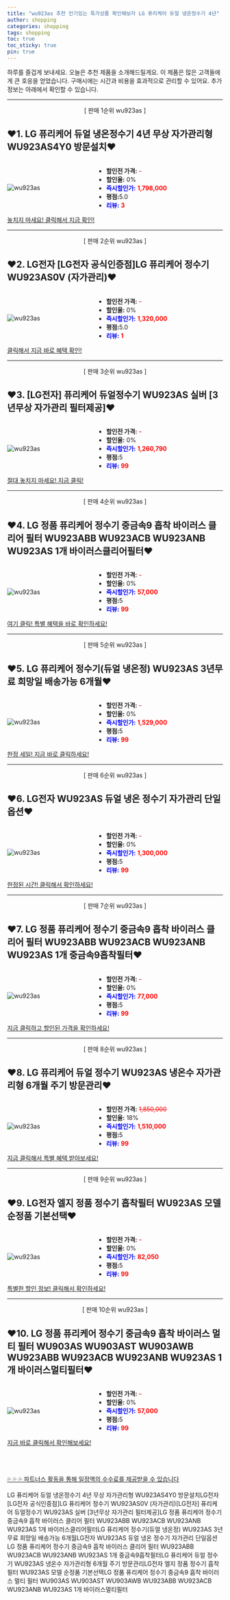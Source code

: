 ```yaml
---
title: "wu923as 추천 인기있는 특가상품 확인해보자 LG 퓨리케어 듀얼 냉온정수기 4년"
author: shopping
categories: shopping
tags: shopping
toc: true
toc_sticky: true
pin: true
---
```

하루를 즐겁게 보내세요. 오늘은 추천 제품을 소개해드릴게요. 이 제품은 많은 고객들에게 큰 호응을 얻었습니다. 구매시에는 시간과 비용을 효과적으로 관리할 수 있어요. 추가 정보는 아래에서 확인할 수 있습니다.

---
<p class="toplist" style="margin: 0 auto; display: block; width: fit-content;">[ 판매 1순위 wu923as ]</p>

<h2><strong>❤️1. LG 퓨리케어 듀얼 냉온정수기 4년 무상 자가관리형 WU923AS4Y0 방문설치❤️</strong></h2>

<div style="display: flex; align-items: center;">
    <div style="flex: 0.4;">
        <img src="https://thumbnail7.coupangcdn.com/thumbnails/remote/230x230ex/image/retail/images/2023/03/28/17/6/872524f6-7fb3-472a-993c-c069836b326d.jpg" alt="wu923as" style="max-width: 100%;">
    </div>
    <div style="flex: 0.6; margin-left: 10px;">
        <ul>
            <li><strong>할인전 가격:</strong> <del style="color: red;">-</del></li>
            <li><strong>할인율:</strong> 0%</li>
            <li><span style='color:blue'><strong>즉시할인가:</strong></span> <span style='color:red'><strong>1,798,000</strong></span></li>
            <li><strong>평점:</strong>5.0</li>
            <li><span style='color:blue'><strong>리뷰:</strong></span> <span style='color:red'><strong>3</strong></span></li>
        </ul>
    </div>
</div>
<div class="center">
    <a href="https://William4Davisa.github.io?lptag=AF9450613&subid=githubio&pageKey=7230056639&traceid=V0-153&itemId=18343738529&vendorItemId=85487896506" class="myButton">
        놓치지 마세요! 클릭해서 지금 확인!
    </a>
</div>


---
<p class="toplist" style="margin: 0 auto; display: block; width: fit-content;">[ 판매 2순위 wu923as ]</p>

<h2><strong>❤️2. LG전자 [LG전자 공식인증점]LG 퓨리케어 정수기 WU923AS0V (자가관리)❤️</strong></h2>

<div style="display: flex; align-items: center;">
    <div style="flex: 0.4;">
        <img src="https://thumbnail8.coupangcdn.com/thumbnails/remote/230x230ex/image/vendor_inventory/fc36/eaa73b3cce74022aba8abb984d34f03915d03eaed6d208847ae81f0102db.png" alt="wu923as" style="max-width: 100%;">
    </div>
    <div style="flex: 0.6; margin-left: 10px;">
        <ul>
            <li><strong>할인전 가격:</strong> <del style="color: red;">-</del></li>
            <li><strong>할인율:</strong> 0%</li>
            <li><span style='color:blue'><strong>즉시할인가:</strong></span> <span style='color:red'><strong>1,320,000</strong></span></li>
            <li><strong>평점:</strong>5.0</li>
            <li><span style='color:blue'><strong>리뷰:</strong></span> <span style='color:red'><strong>1</strong></span></li>
        </ul>
    </div>
</div>
<div class="center">
    <a href="https://William4Davisa.github.io?lptag=AF9450613&subid=githubio&pageKey=7706408173&traceid=V0-153&itemId=20646273046&vendorItemId=90748492213" class="myButton">
        클릭해서 지금 바로 혜택 확인!
    </a>
</div>


---
<p class="toplist" style="margin: 0 auto; display: block; width: fit-content;">[ 판매 3순위 wu923as ]</p>

<h2><strong>❤️3. [LG전자] 퓨리케어 듀얼정수기 WU923AS 실버 [3년무상 자가관리 필터제공]❤️</strong></h2>

<div style="display: flex; align-items: center;">
    <div style="flex: 0.4;">
        <img src="https://thumbnail9.coupangcdn.com/thumbnails/remote/230x230ex/image/vendor_inventory/7a5b/3c721943769a79a29b4f945dae30a2228903f490169de99cbb42e5f23204.jpg" alt="wu923as" style="max-width: 100%;">
    </div>
    <div style="flex: 0.6; margin-left: 10px;">
        <ul>
            <li><strong>할인전 가격:</strong> <del style="color: red;">-</del></li>
            <li><strong>할인율:</strong> 0%</li>
            <li><span style='color:blue'><strong>즉시할인가:</strong></span> <span style='color:red'><strong>1,260,790</strong></span></li>
            <li><strong>평점:</strong>5</li>
            <li><span style='color:blue'><strong>리뷰:</strong></span> <span style='color:red'><strong>99</strong></span></li>
        </ul>
    </div>
</div>
<div class="center">
    <a href="https://William4Davisa.github.io?lptag=AF9450613&subid=githubio&pageKey=8217260070&traceid=V0-153&itemId=23606869348&vendorItemId=90632584248" class="myButton">
        절대 놓치지 마세요! 지금 클릭!
    </a>
</div>


---
<p class="toplist" style="margin: 0 auto; display: block; width: fit-content;">[ 판매 4순위 wu923as ]</p>

<h2><strong>❤️4. LG 정품 퓨리케어 정수기 중금속9 흡착 바이러스 클리어 필터 WU923ABB WU923ACB WU923ANB WU923AS 1개 바이러스클리어필터❤️</strong></h2>

<div style="display: flex; align-items: center;">
    <div style="flex: 0.4;">
        <img src="https://thumbnail7.coupangcdn.com/thumbnails/remote/230x230ex/image/vendor_inventory/1a74/6690e21b0357e41c36864925a22cb495fb28d8a81eca3dbf43fe9bb40aff.png" alt="wu923as" style="max-width: 100%;">
    </div>
    <div style="flex: 0.6; margin-left: 10px;">
        <ul>
            <li><strong>할인전 가격:</strong> <del style="color: red;">-</del></li>
            <li><strong>할인율:</strong> 0%</li>
            <li><span style='color:blue'><strong>즉시할인가:</strong></span> <span style='color:red'><strong>57,000</strong></span></li>
            <li><strong>평점:</strong>5</li>
            <li><span style='color:blue'><strong>리뷰:</strong></span> <span style='color:red'><strong>99</strong></span></li>
        </ul>
    </div>
</div>
<div class="center">
    <a href="https://William4Davisa.github.io?lptag=AF9450613&subid=githubio&pageKey=7944865322&traceid=V0-153&itemId=21900993471&vendorItemId=88949020760" class="myButton">
        여기 클릭! 특별 혜택을 바로 확인하세요!
    </a>
</div>


---
<p class="toplist" style="margin: 0 auto; display: block; width: fit-content;">[ 판매 5순위 wu923as ]</p>

<h2><strong>❤️5. LG 퓨리케어 정수기(듀얼 냉온정) WU923AS 3년무료 희망일 배송가능 6개월❤️</strong></h2>

<div style="display: flex; align-items: center;">
    <div style="flex: 0.4;">
        <img src="https://thumbnail6.coupangcdn.com/thumbnails/remote/230x230ex/image/vendor_inventory/b168/ecff9d04b4f29407e3f38871d71b861e86681b7b756fff9d737dfead2eea.jpg" alt="wu923as" style="max-width: 100%;">
    </div>
    <div style="flex: 0.6; margin-left: 10px;">
        <ul>
            <li><strong>할인전 가격:</strong> <del style="color: red;">-</del></li>
            <li><strong>할인율:</strong> 0%</li>
            <li><span style='color:blue'><strong>즉시할인가:</strong></span> <span style='color:red'><strong>1,529,000</strong></span></li>
            <li><strong>평점:</strong>5</li>
            <li><span style='color:blue'><strong>리뷰:</strong></span> <span style='color:red'><strong>99</strong></span></li>
        </ul>
    </div>
</div>
<div class="center">
    <a href="https://William4Davisa.github.io?lptag=AF9450613&subid=githubio&pageKey=7706344806&traceid=V0-153&itemId=20645922407&vendorItemId=87719364760" class="myButton">
        한정 세일! 지금 바로 클릭하세요!
    </a>
</div>


---
<p class="toplist" style="margin: 0 auto; display: block; width: fit-content;">[ 판매 6순위 wu923as ]</p>

<h2><strong>❤️6. LG전자 WU923AS 듀얼 냉온 정수기 자가관리 단일옵션❤️</strong></h2>

<div style="display: flex; align-items: center;">
    <div style="flex: 0.4;">
        <img src="https://thumbnail9.coupangcdn.com/thumbnails/remote/230x230ex/image/vendor_inventory/a086/3a44f48a748e323f69fe152fd3c8abb6784062f0f85cef441297b2a74d70.jpg" alt="wu923as" style="max-width: 100%;">
    </div>
    <div style="flex: 0.6; margin-left: 10px;">
        <ul>
            <li><strong>할인전 가격:</strong> <del style="color: red;">-</del></li>
            <li><strong>할인율:</strong> 0%</li>
            <li><span style='color:blue'><strong>즉시할인가:</strong></span> <span style='color:red'><strong>1,300,000</strong></span></li>
            <li><strong>평점:</strong>5</li>
            <li><span style='color:blue'><strong>리뷰:</strong></span> <span style='color:red'><strong>99</strong></span></li>
        </ul>
    </div>
</div>
<div class="center">
    <a href="https://William4Davisa.github.io?lptag=AF9450613&subid=githubio&pageKey=7742853772&traceid=V0-153&itemId=20836396066&vendorItemId=90116860144" class="myButton">
        한정된 시간! 클릭해서 확인하세요!
    </a>
</div>


---
<p class="toplist" style="margin: 0 auto; display: block; width: fit-content;">[ 판매 7순위 wu923as ]</p>

<h2><strong>❤️7. LG 정품 퓨리케어 정수기 중금속9 흡착 바이러스 클리어 필터 WU923ABB WU923ACB WU923ANB WU923AS 1개 중금속9흡착필터❤️</strong></h2>

<div style="display: flex; align-items: center;">
    <div style="flex: 0.4;">
        <img src="https://thumbnail7.coupangcdn.com/thumbnails/remote/230x230ex/image/vendor_inventory/1a74/6690e21b0357e41c36864925a22cb495fb28d8a81eca3dbf43fe9bb40aff.png" alt="wu923as" style="max-width: 100%;">
    </div>
    <div style="flex: 0.6; margin-left: 10px;">
        <ul>
            <li><strong>할인전 가격:</strong> <del style="color: red;">-</del></li>
            <li><strong>할인율:</strong> 0%</li>
            <li><span style='color:blue'><strong>즉시할인가:</strong></span> <span style='color:red'><strong>77,000</strong></span></li>
            <li><strong>평점:</strong>5</li>
            <li><span style='color:blue'><strong>리뷰:</strong></span> <span style='color:red'><strong>99</strong></span></li>
        </ul>
    </div>
</div>
<div class="center">
    <a href="https://William4Davisa.github.io?lptag=AF9450613&subid=githubio&pageKey=7944865322&traceid=V0-153&itemId=21900993474&vendorItemId=88949020765" class="myButton">
        지금 클릭하고 할인된 가격을 확인하세요!
    </a>
</div>


---
<p class="toplist" style="margin: 0 auto; display: block; width: fit-content;">[ 판매 8순위 wu923as ]</p>

<h2><strong>❤️8. LG 퓨리케어 듀얼 정수기 WU923AS 냉온수 자가관리형 6개월 주기 방문관리❤️</strong></h2>

<div style="display: flex; align-items: center;">
    <div style="flex: 0.4;">
        <img src="https://thumbnail8.coupangcdn.com/thumbnails/remote/230x230ex/image/vendor_inventory/f03a/af887604d8c8efa7d7179fdaeaaa7517b24a2b9c1a3bad54632a9668c3e2.jpg" alt="wu923as" style="max-width: 100%;">
    </div>
    <div style="flex: 0.6; margin-left: 10px;">
        <ul>
            <li><strong>할인전 가격:</strong> <del style="color: red;">1,850,000</del></li>
            <li><strong>할인율:</strong> 18%</li>
            <li><span style='color:blue'><strong>즉시할인가:</strong></span> <span style='color:red'><strong>1,510,000</strong></span></li>
            <li><strong>평점:</strong>5</li>
            <li><span style='color:blue'><strong>리뷰:</strong></span> <span style='color:red'><strong>99</strong></span></li>
        </ul>
    </div>
</div>
<div class="center">
    <a href="https://William4Davisa.github.io?lptag=AF9450613&subid=githubio&pageKey=7856290469&traceid=V0-153&itemId=21426959563&vendorItemId=88483069485" class="myButton">
        지금 클릭해서 특별 혜택 받아보세요!
    </a>
</div>


---
<p class="toplist" style="margin: 0 auto; display: block; width: fit-content;">[ 판매 9순위 wu923as ]</p>

<h2><strong>❤️9. LG전자 엘지 정품 정수기 흡착필터 WU923AS 모델 순정품 기본선택❤️</strong></h2>

<div style="display: flex; align-items: center;">
    <div style="flex: 0.4;">
        <img src="https://thumbnail8.coupangcdn.com/thumbnails/remote/230x230ex/image/vendor_inventory/ddd7/c60204c78dc8212c534f0dfebb54b3bc68675e193eb48d2800c5cc4ac4f4.png" alt="wu923as" style="max-width: 100%;">
    </div>
    <div style="flex: 0.6; margin-left: 10px;">
        <ul>
            <li><strong>할인전 가격:</strong> <del style="color: red;">-</del></li>
            <li><strong>할인율:</strong> 0%</li>
            <li><span style='color:blue'><strong>즉시할인가:</strong></span> <span style='color:red'><strong>82,050</strong></span></li>
            <li><strong>평점:</strong>5</li>
            <li><span style='color:blue'><strong>리뷰:</strong></span> <span style='color:red'><strong>99</strong></span></li>
        </ul>
    </div>
</div>
<div class="center">
    <a href="https://William4Davisa.github.io?lptag=AF9450613&subid=githubio&pageKey=8184730291&traceid=V0-153&itemId=23405741412&vendorItemId=90432897825" class="myButton">
        특별한 할인 정보! 클릭해서 확인하세요!
    </a>
</div>


---
<p class="toplist" style="margin: 0 auto; display: block; width: fit-content;">[ 판매 10순위 wu923as ]</p>

<h2><strong>❤️10. LG 정품 퓨리케어 정수기 중금속9 흡착 바이러스 멀티 필터 WU903AS WU903AST WU903AWB WU923ABB WU923ACB WU923ANB WU923AS 1개 바이러스멀티필터❤️</strong></h2>

<div style="display: flex; align-items: center;">
    <div style="flex: 0.4;">
        <img src="https://thumbnail8.coupangcdn.com/thumbnails/remote/230x230ex/image/vendor_inventory/945b/d4c2127454a497ece2bb37d6ce839ad3760bddefa306d7ce7e3c24d0f270.png" alt="wu923as" style="max-width: 100%;">
    </div>
    <div style="flex: 0.6; margin-left: 10px;">
        <ul>
            <li><strong>할인전 가격:</strong> <del style="color: red;">-</del></li>
            <li><strong>할인율:</strong> 0%</li>
            <li><span style='color:blue'><strong>즉시할인가:</strong></span> <span style='color:red'><strong>57,000</strong></span></li>
            <li><strong>평점:</strong>5</li>
            <li><span style='color:blue'><strong>리뷰:</strong></span> <span style='color:red'><strong>99</strong></span></li>
        </ul>
    </div>
</div>
<div class="center">
    <a href="https://William4Davisa.github.io?lptag=AF9450613&subid=githubio&pageKey=7794129975&traceid=V0-153&itemId=21093287277&vendorItemId=88155299197" class="myButton">
        지금 바로 클릭해서 확인해보세요!
    </a>
</div>

<br><br><br>[💦 💦 💦 파트너스 활동을 통해 일정액의 수수료를 제공받을 수 있습니다](https://link.coupang.com/a/bcpT2c)<br><br>LG 퓨리케어 듀얼 냉온정수기 4년 무상 자가관리형 WU923AS4Y0 방문설치LG전자 [LG전자 공식인증점]LG 퓨리케어 정수기 WU923AS0V (자가관리)[LG전자] 퓨리케어 듀얼정수기 WU923AS 실버 [3년무상 자가관리 필터제공]LG 정품 퓨리케어 정수기 중금속9 흡착 바이러스 클리어 필터 WU923ABB WU923ACB WU923ANB WU923AS 1개 바이러스클리어필터LG 퓨리케어 정수기(듀얼 냉온정) WU923AS 3년무료 희망일 배송가능 6개월LG전자 WU923AS 듀얼 냉온 정수기 자가관리 단일옵션LG 정품 퓨리케어 정수기 중금속9 흡착 바이러스 클리어 필터 WU923ABB WU923ACB WU923ANB WU923AS 1개 중금속9흡착필터LG 퓨리케어 듀얼 정수기 WU923AS 냉온수 자가관리형 6개월 주기 방문관리LG전자 엘지 정품 정수기 흡착필터 WU923AS 모델 순정품 기본선택LG 정품 퓨리케어 정수기 중금속9 흡착 바이러스 멀티 필터 WU903AS WU903AST WU903AWB WU923ABB WU923ACB WU923ANB WU923AS 1개 바이러스멀티필터